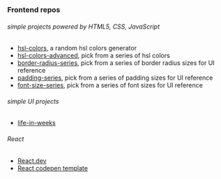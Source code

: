 ### Frontend repos

###### simple projects powered by HTML5, CSS, JavaScript

- [hsl-colors](/hsl-colors), a random hsl colors generator
- [hsl-colors-advanced](/hsl-colors-advanced), pick from a series of hsl colors
- [border-radius-series](/border-raduis-series), pick from a series of border radius sizes for UI reference
- [padding-series](/padding-series), pick from a series of padding sizes for UI reference
- [font-size-series](/font-size-series), pick from a series of font sizes for UI reference

###### simple UI projects
- [life-in-weeks](/life-in-weeks)


###### React
- [React.dev](https://react.dev/learn)
- [React codepen template](https://codepen.io/pen?template=QWYVwWN)